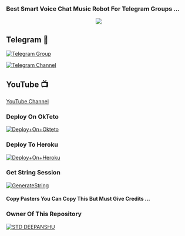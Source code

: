 ### Best Smart Voice Chat Music Robot For Telegram Groups ...


<p align="center"><a href="https://t.me/STD_DEEPANSHU"><img src="https://te.legra.ph/file/c6d14750bba067ffa8ee4.jpg"></a></p>

## Telegram 🏪

[![Telegram Group](https://img.shields.io/badge/Telegram-Group-brightgreen)](https://t.me/best_friends_chat_group)

[![Telegram Channel](https://img.shields.io/badge/Telegram-Channel-brightgreen)](https://t.me/STD_Vs_LIFELINE)

## YouTube 📺

[YouTube Channel](https://youtube.com/channel/UCUkj6FFzdsOO5acUXVOEECg)



### Deploy On OkTeto

[![Deploy+On+Okteto](https://img.shields.io/badge/Deploy%20To%20Okteto-informational?style=for-the-badge&logo=Okteto)](https://cloud.okteto.com/deploy?repository=https://github.com/STD-BOYS/stdxmusicbot)


### Deploy To Heroku

[![Deploy+On+Heroku](https://www.herokucdn.com/deploy/button.svg)](https://heroku.com/deploy?template=https://github.com/STD-BOYS/stdxmusicbot)



### Get String Session

[![GenerateString](https://img.shields.io/badge/repl.it-generateString-yellowgreen)](https://replit.com/@STD_DEEPANSHU/StringSession)



#### Copy Pasters You Can Copy This But Must Give Credits ...

### Owner Of This Repository
[![STD DEEPANSHU](https://te.legra.ph/file/751fadbb92507f8d86fc1.jpg)](https://t.me/STD_DEEPANSHU)

